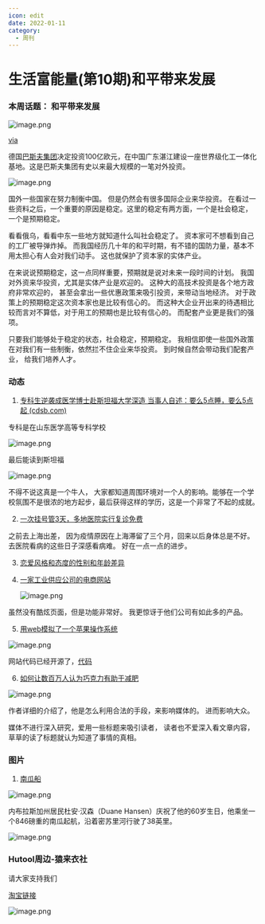 ```yaml
---
icon: edit
date: 2022-01-11
category:
  - 周刊
---
```




# 生活富能量(第10期)和平带来发展

### 本周话题： 和平带来发展

![image.png](https://s2.loli.net/2022/09/23/aebSXlIHrs7Tjon.png)

[via](https://www.zhihu.com/question/544376659)

德国[巴斯夫集团](https://www.zhihu.com/search?q=%E5%B7%B4%E6%96%AF%E5%A4%AB%E9%9B%86%E5%9B%A2&search_source=Entity&hybrid_search_source=Entity&hybrid_search_extra=%7B%22sourceType%22%3A%22answer%22%2C%22sourceId%22%3A2678086415%7D)决定投资100亿欧元，在中国广东湛江建设一座世界级化工一体化基地。这是巴斯夫集团有史以来最大规模的一笔对外投资。

![image.png](https://s2.loli.net/2022/09/23/MfxVkQhqSF73wcL.png)

国外一些国家在努力制衡中国。 但是仍然会有很多国际企业来华投资。 在看过一些资料之后，一个重要的原因是稳定。这里的稳定有两方面，一个是社会稳定， 一个是预期稳定。

看看俄乌，看看中东一些地方就知道什么叫社会稳定了。 资本家可不想看到自己的工厂被导弹炸掉。 而我国经历几十年的和平时期，有不错的国防力量，基本不用太担心有人会对我们动手。   这也就保护了资本家的实体产业。 

在来说说预期稳定，这一点同样重要，预期就是说对未来一段时间的计划。 我国对外资来华投资，尤其是实体产业是欢迎的。 这种大的高技术投资是各个地方政府非常欢迎的， 甚至会拿出一些优惠政策来吸引投资，来带动当地经济。  对于政策上的预期稳定这次资本家也是比较有信心的。   而这种大企业开出来的待遇相比较而言对不算低，对于用工的预期也是比较有信心的。   而配套产业更是我们的强项。 

只要我们能够处于稳定的状态，社会稳定，预期稳定。   我相信即使一些国外政策在对我们有一些制衡，依然拦不住企业来华投资。   到时候自然会带动我们配套产业， 给我们培养人才。  



### 动态

1. [专科生逆袭成医学博士赴斯坦福大学深造 当事人自述：要么5点睡，要么5点起 (cdsb.com)](https://static.cdsb.com/micropub/Articles/202209/40995051b6bb096ab59fbed3af583d55.html)

专科是在山东医学高等专科学校

![image.png](https://s2.loli.net/2022/09/21/DF8GivZSr73IPW9.png)



最后能读到斯坦福

![image.png](https://s2.loli.net/2022/09/21/ivaAwU4YS82rtfC.png)

不得不说这真是一个牛人， 大家都知道周围环境对一个人的影响。能够在一个学校氛围不是很浓的地方起步，最后获得这样的学历，这是一个非常了不起的成就。



2. [一次挂号管3天，多地医院实行复诊免费 ](http://www.jksb.com.cn/html/shenghuo/2022/0920/178068.html)

之前去上海出差， 因为疫情原因在上海滞留了三个月，回来以后身体总是不好。 去医院看病的这些日子深感看病难。   好在一点一点的进步。



3. [恋爱风格和态度的性别和年龄差异](https://www.dimensional.me/blog/gender-differences-in-love-attitudes-and-expression)



4. [一家工业供应公司的电商网站](https://www.bedelstein.com/post/mcmaster-carr)

   ![image.png](https://s2.loli.net/2022/09/27/U37I5YvOtBwKGJk.png)

虽然没有酷炫页面，但是功能非常好。  我更惊讶于他们公司有如此多的产品。

5. [用web模拟了一个苹果操作系统](https://macos1.vercel.app/)

![image.png](https://s2.loli.net/2022/09/27/mGwESJqdkt2fn68.png)

网站代码已经开源了，[代码](https://github.com/an0n7os/macos-web)   

6. [如何让数百万人认为巧克力有助于减肥](https://github.com/an0n7os/macos-web)

![image.png](https://s2.loli.net/2022/09/27/pMjvWiCyhVSlAtU.png)

作者详细的介绍了，他是怎么利用合法的手段，来影响媒体的。 进而影响大众。  



媒体不进行深入研究，爱用一些标题来吸引读者， 读者也不爱深入看文章内容，草草的读了标题就认为知道了事情的真相。



### 图片

1.  [南瓜船](https://www.smithsonianmag.com/smart-news/pumpkin-boat-world-record-180980723/)

![image.png](https://s2.loli.net/2022/09/17/q4HblZgBmjXS7a3.png)

内布拉斯加州居民杜安·汉森（Duane Hansen）庆祝了他的60岁生日，他乘坐一个846磅重的南瓜起航，沿着密苏里河行驶了38英里。

![image.png](https://s2.loli.net/2022/09/17/I8VDyPUeHhtsrJg.png)



### Hutool周边-猿来衣社

请大家支持我们

[淘宝链接](https://shop108037867.taobao.com/)

![image.png](https://s2.loli.net/2022/09/27/VlD218vtMW3LUkC.png)